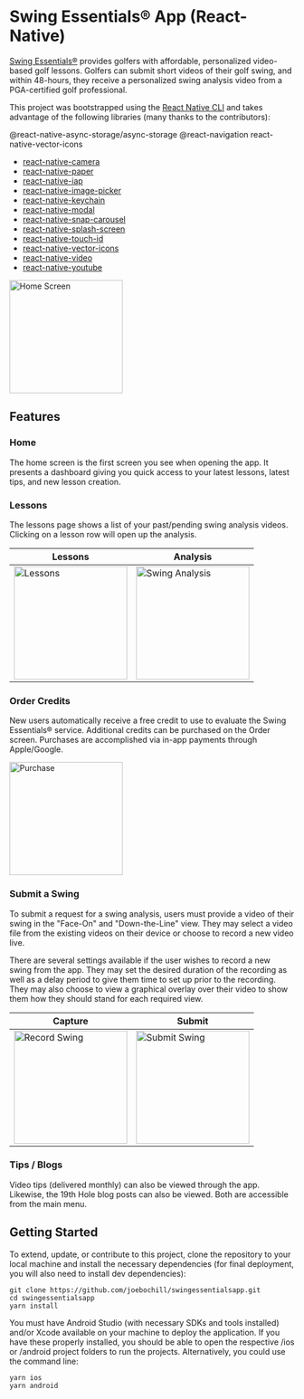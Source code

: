 # Swing Essentials® App (React-Native)
[Swing Essentials®](https://www.swingessentials.com) provides golfers with affordable, personalized video-based golf lessons. Golfers can submit short videos of their golf swing, and within 48-hours, they receive a personalized swing analysis video from a PGA-certified golf professional.



This project was bootstrapped using the [React Native CLI](https://github.com/react-native-community/cli) and takes advantage of the following libraries (many thanks to the contributors):

@react-native-async-storage/async-storage
@react-navigation
react-native-vector-icons


* [react-native-camera](https://github.com/react-native-community/react-native-camera)
* [react-native-paper](https://callstack.github.io/react-native-paper/index.html)
* [react-native-iap](https://github.com/dooboolab/react-native-iap)
* [react-native-image-picker](https://github.com/react-community/react-native-image-picker)
* [react-native-keychain](https://github.com/oblador/react-native-keychain)
* [react-native-modal](https://github.com/react-native-community/react-native-modal)
* [react-native-snap-carousel](https://github.com/archriss/react-native-snap-carousel)
* [react-native-splash-screen](https://github.com/crazycodeboy/react-native-splash-screen)
* [react-native-touch-id](https://github.com/naoufal/react-native-touch-id)
* [react-native-vector-icons](https://github.com/oblador/react-native-vector-icons)
* [react-native-video](https://github.com/react-native-community/react-native-video)
* [react-native-youtube](https://github.com/inProgress-team/react-native-youtube)

<img width="200" alt="Home Screen" src="assets/home.png">

## Features
### Home
The home screen is the first screen you see when opening the app. It presents a dashboard giving you quick access to your latest lessons, latest tips, and new lesson creation.

### Lessons
The lessons page shows a list of your past/pending swing analysis videos. Clicking on a lesson row will open up the analysis.

Lessons | Analysis
---- | ----
<img width="200" alt="Lessons" src="assets/lessons.png"> |  <img width="200" alt="Swing Analysis" src="assets/lesson.png">


### Order Credits
New users automatically receive a free credit to use to evaluate the Swing Essentials® service. Additional credits can be purchased on the Order screen. Purchases are accomplished via in-app payments through Apple/Google.

<img width="200" alt="Purchase" src="assets/order.png">


### Submit a Swing
To submit a request for a swing analysis, users must provide a video of their swing in the "Face-On" and "Down-the-Line" view. They may select a video file from the existing videos on their device or choose to record a new video live.

There are several settings available if the user wishes to record a new swing from the app. They may set the desired duration of the recording as well as a delay period to give them time to set up prior to the recording. They may also choose to view a graphical overlay over their video to show them how they should stand for each required view.

Capture | Submit
---- | ----
<img width="200" alt="Record Swing" src="assets/record.png"> | <img width="200" alt="Submit Swing" src="assets/submit.png">

### Tips / Blogs
Video tips (delivered monthly) can also be viewed through the app. Likewise, the 19th Hole blog posts can also be viewed. Both are accessible from the main menu.

## Getting Started
To extend, update, or contribute to this project, clone the repository to your local machine and install the necessary dependencies (for final deployment, you will also need to install dev dependencies):

````
git clone https://github.com/joebochill/swingessentialsapp.git
cd swingessentialsapp
yarn install
````

You must have Android Studio (with necessary SDKs and tools installed) and/or Xcode available on your machine to deploy the application. If you have these properly installed, you should be able to open the respective /ios or /android project folders to run the projects. Alternatively, you could use the command line:

````
yarn ios
yarn android
````